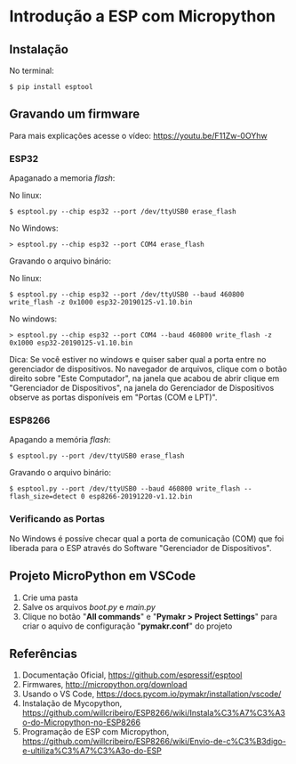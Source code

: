 # Introdução a ESP com Micropython

## Instalação 

No terminal: 
```
$ pip install esptool
``` 

## Gravando um firmware  
Para mais explicações acesse o vídeo: https://youtu.be/F11Zw-0OYhw 

### ESP32 

Apaganado a memoria _flash_: 

No linux: 
```
$ esptool.py --chip esp32 --port /dev/ttyUSB0 erase_flash 
```

No Windows:
```
> esptool.py --chip esp32 --port COM4 erase_flash 
```

Gravando o arquivo binário: 

No linux:
```
$ esptool.py --chip esp32 --port /dev/ttyUSB0 --baud 460800 write_flash -z 0x1000 esp32-20190125-v1.10.bin
```

No windows:
```
> esptool.py --chip esp32 --port COM4 --baud 460800 write_flash -z 0x1000 esp32-20190125-v1.10.bin
```

Dica: Se você estiver no windows e quiser saber qual a porta entre no gerenciador de dispositivos. No navegador de arquivos, clique com o botão direito sobre "Este Computador", na janela que acabou de abrir clique em "Gerenciador de Dispositivos", na janela do Gerenciador de Dispositivos observe as portas disponíveis em "Portas (COM e LPT)". 

### ESP8266 
Apagando a memória _flash_: 

```
$ esptool.py --port /dev/ttyUSB0 erase_flash 
``` 
Gravando o arquivo binário: 
``` 
$ esptool.py --port /dev/ttyUSB0 --baud 460800 write_flash --flash_size=detect 0 esp8266-20191220-v1.12.bin 
``` 

### Verificando as Portas 

No Windows é possíve checar qual a porta de comunicação (COM) que foi liberada para o ESP através do Software "Gerenciador de Dispositivos". 


## Projeto MicroPython em VSCode 

1. Crie uma pasta 
1. Salve os arquivos _boot.py_ e _main.py_
1. Clique no botão "**All commands**" e "**Pymakr > Project Settings**" para criar o aquivo de configuração "**pymakr.conf**" do projeto 



## Referências
1. Documentação Oficial, https://github.com/espressif/esptool 
1. Firmwares, http://micropython.org/download 
1. Usando o VS Code, https://docs.pycom.io/pymakr/installation/vscode/ 
1. Instalação de Mycopython, https://github.com/willcribeiro/ESP8266/wiki/Instala%C3%A7%C3%A3o-do-Micropython-no-ESP8266
1. Programação de ESP com Micropython, https://github.com/willcribeiro/ESP8266/wiki/Envio-de-c%C3%B3digo-e-ultiliza%C3%A7%C3%A3o-do-ESP 
